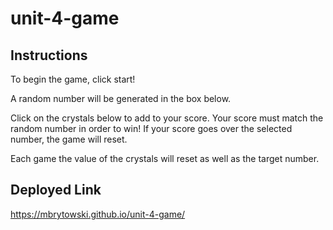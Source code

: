 # unit-4-game
## Instructions
To begin the game, click start!

A random number will be generated in the box below.

Click on the crystals below to add to your score. Your score must
match the random number in order to win! If your score goes over the
selected number, the game will reset.

Each game the value of the crystals will reset as well as the target number.

## Deployed Link
https://mbrytowski.github.io/unit-4-game/
